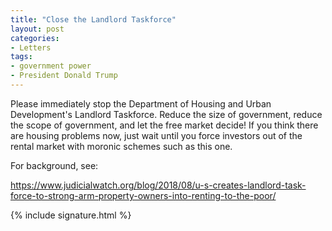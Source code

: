 ```yaml
---
title: "Close the Landlord Taskforce"
layout: post
categories:
- Letters
tags:
- government power
- President Donald Trump
---
```


Please immediately stop the Department of Housing and Urban Development's Landlord Taskforce. Reduce the size of government, reduce the scope of government, and let the free market decide! If you think there are housing problems now, just wait until you force investors out of the rental market with moronic schemes such as this one.

For background, see:

https://www.judicialwatch.org/blog/2018/08/u-s-creates-landlord-task-force-to-strong-arm-property-owners-into-renting-to-the-poor/

{% include signature.html %}
